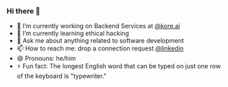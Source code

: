### Hi there 👋

- 🔭 I’m currently working on Backend Services at [@kore.ai](www.kore.ai)
- 🌱 I’m currently learning ethical hacking
- 💬 Ask me about anything related to software development
- 📫 How to reach me: drop a connection request [@linkedin](https://www.linkedin.com/in/gouthamcm/)
- 😄 Pronouns: he/him
- ⚡ Fun fact: The longest English word that can be typed on just one row of the keyboard is "typewriter."
